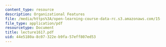 ```yaml
---
content_type: resource
description: Organizational Features
file: /media/https%3A/open-learning-course-data-rc.s3.amazonaws.com/15-351-managing-the-innovation-process-fall-2002/44e5180a8c07322eb9fa57eff807ed53_lecture1617.pdf
file_type: application/pdf
resourcetype: Document
title: lecture1617.pdf
uid: 44e5180a-8c07-322e-b9fa-57eff807ed53
---
```

